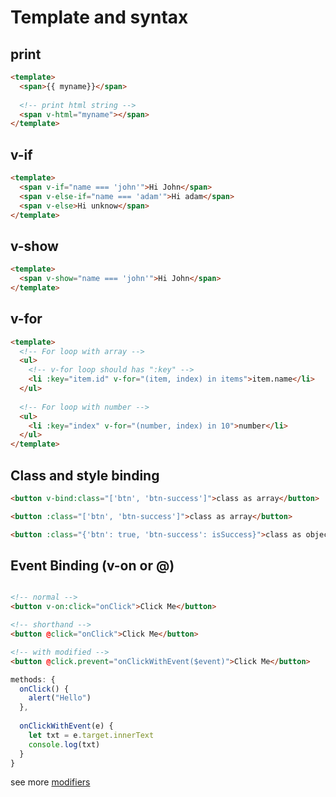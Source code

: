 # Template and syntax
## print
```html
<template>
  <span>{{ myname}}</span>
  
  <!-- print html string -->
  <span v-html="myname"></span>
</template>
```

## v-if
```html
<template>
  <span v-if="name === 'john'">Hi John</span>
  <span v-else-if="name === 'adam'">Hi adam</span>
  <span v-else>Hi unknow</span>
</template>
```

## v-show
```html
<template>
  <span v-show="name === 'john'">Hi John</span>
</template>
```

## v-for
```html
<template>
  <!-- For loop with array -->
  <ul>
    <!-- v-for loop should has ":key" -->
    <li :key="item.id" v-for="(item, index) in items">item.name</li>
  </ul>
  
  <!-- For loop with number -->
  <ul>
    <li :key="index" v-for="(number, index) in 10">number</li>
  </ul>
</template>
```

## Class and style binding
```html
<button v-bind:class="['btn', 'btn-success']">class as array</button>

<button :class="['btn', 'btn-success']">class as array</button>

<button :class="{'btn': true, 'btn-success': isSuccess}">class as object</button>
```

## Event Binding (v-on or @)
```html

<!-- normal -->
<button v-on:click="onClick">Click Me</button>

<!-- shorthand -->
<button @click="onClick">Click Me</button>

<!-- with modified -->
<button @click.prevent="onClickWithEvent($event)">Click Me</button>
```
```javascript
methods: {
  onClick() {
    alert("Hello")
  },
  
  onClickWithEvent(e) {
    let txt = e.target.innerText
    console.log(txt)
  }
}
```
see more [modifiers](https://vuejs.org/v2/guide/events.html#Event-Modifiers)
